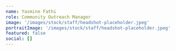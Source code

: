 ```yaml
---
name: Yasmine Fathi
role: Community Outreach Manager
image: '/images/stock/staff/headshot-placeholder.jpeg'
portraitImage: '/images/stock/staff/headshot-placeholder.jpeg'
featured: false
social: []
---
```

